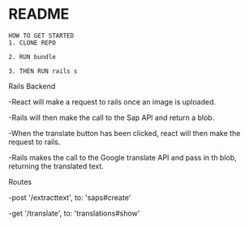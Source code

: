 # README

```
HOW TO GET STARTED
1. CLONE REPO

2. RUN bundle

3. THEN RUN rails s
```
Rails Backend

-React will make a request to rails once an image is uploaded. 

-Rails will then make the call to the Sap API and return a blob.

-When the translate button has been clicked, react will then make the request to rails.

-Rails makes the call to the Google translate API and pass in th blob, returning the translated text.


Routes

  -post '/extracttext', to: 'saps#create'
  
  -get '/translate', to: 'translations#show'
